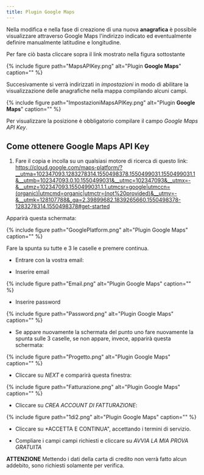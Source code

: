 ```yaml
---
title: Plugin Google Maps
---
```


Nella modifica e nella fase di creazione di una nuova **anagrafica** è possibile visualizzare attraverso Google Maps l'indirizzo indicato ed eventualmente definire manualmente latitudine e longitudine.

Per fare ciò basta cliccare sopra il link mostrato nella figura sottostante 

{% include figure path="MapsAPIKey.png" alt="Plugin **Google Maps**" caption="" %}

Succesivamente si verrà indirizzati in *impostazioni* in modo di abilitare la visualizzazione delle anagrafiche nella mappa compilando alcuni campi.

{% include figure path="ImpostazioniMapsAPIKey.png" alt="Plugin **Google Maps**" caption="" %}

Per visualizzare la posizione è obbligatorio compilare il campo *Google Maps API Key*.

## Come ottenere Google Maps API Key

1. Fare il copia e incolla su un qualsiasi motore di ricerca di questo link: https://cloud.google.com/maps-platform/?__utma=102347093.1283278314.1550498378.1550499031.1550499031.1&__utmb=102347093.0.10.1550499031&__utmc=102347093&__utmx=-&__utmz=102347093.1550499031.1.1.utmcsr=google|utmccn=(organic)|utmcmd=organic|utmctr=(not%20provided)&__utmv=-&__utmk=128107788&_ga=2.39899682.1839265660.1550498378-1283278314.1550498378#get-started

Apparirà questa schermata:

{% include figure path="GooglePlatform.png" alt="Plugin Google Maps" caption="" %}

Fare la spunta su tutte e 3 le caselle e premere continua.

+ Entrare con la vostra email:

- Inserire email

{% include figure path="Email.png" alt="Plugin Google Maps" caption="" %}

- Inserire password

{% include figure path="Password.png" alt="Plugin Google Maps" caption="" %}

+ Se appare nuovamente la schermata del punto uno fare nuovamente la spunta sulle 3 caselle, se non appare, invece, apparirà questa schermata:

{% include figure path="Progetto.png" alt="Plugin Google Maps" caption="" %}

+ Cliccare su *NEXT* e comparirà questa finestra:

{% include figure path="Fatturazione.png" alt="Plugin Google Maps" caption="" %}

+ Cliccare su *CREA ACCOUNT DI FATTURAZIONE*:

{% include figure path="1di2.png" alt="Plugin Google Maps" caption="" %}

+ Cliccare su *ACCETTA E CONTINUA", accettando i termini di servizio.

+ Compliare i campi campi richiesti e cliccare su *AVVIA LA MIA PROVA GRATUITA*

**ATTENZIONE** 
Mettendo i dati della carta di credito non verrà fatto alcun addebito, sono richiesti solamente per verifica.















